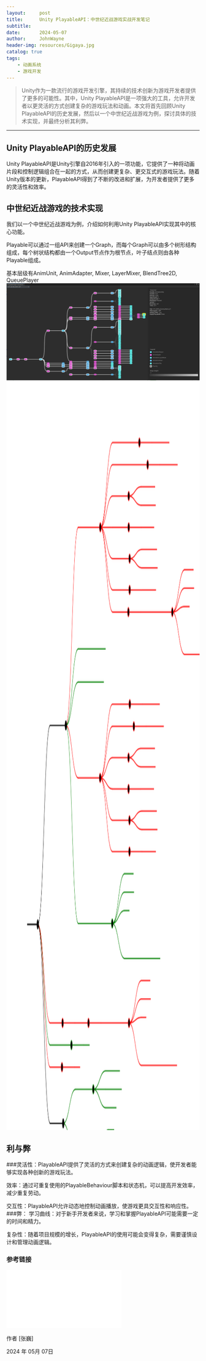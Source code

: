 ```yaml
---
layout:     post
title:      Unity PlayableAPI：中世纪近战游戏实战开发笔记
subtitle:   
date:       2024-05-07
author:     JohnWayne
header-img: resources/Gigaya.jpg
catalog: true
tags:
    - 动画系统
    - 游戏开发
---
```


>Unity作为一款流行的游戏开发引擎，其持续的技术创新为游戏开发者提供了更多的可能性。其中，Unity PlayableAPI是一项强大的工具，允许开发者以更灵活的方式创建复杂的游戏玩法和动画。本文将首先回顾Unity PlayableAPI的历史发展，然后以一个中世纪近战游戏为例，探讨具体的技术实现，并最终分析其利弊。

------

## Unity PlayableAPI的历史发展
Unity PlayableAPI是Unity引擎自2016年引入的一项功能，它提供了一种将动画片段和控制逻辑组合在一起的方式，从而创建更复杂、更交互式的游戏玩法。随着Unity版本的更新，PlayableAPI得到了不断的改进和扩展，为开发者提供了更多的灵活性和效率。

## 中世纪近战游戏的技术实现
我们以一个中世纪近战游戏为例，介绍如何利用Unity PlayableAPI实现其中的核心功能。

Playable可以通过一组API来创建一个Graph，而每个Graph可以由多个树形结构组成，每个树状结构都由一个Output节点作为根节点，叶子结点则由各种Playable组成。

基本层级有AnimUnit, AnimAdapter, Mixer, LayerMixer, BlendTree2D, QueuePlayer
<img src="https://raw.githubusercontent.com/johnwayne1995/johnwayne1995.github.io/master/resources/2024-05-07-Unity PlayableAPI：中世纪近战游戏实战开发笔记/概览图.png">
<img src="https://raw.githubusercontent.com/johnwayne1995/johnwayne1995.github.io/master/resources/2024-05-07-Unity PlayableAPI：中世纪近战游戏实战开发笔记/mindmap.svg" width="2400" height="1950">
## 利与弊
###灵活性：PlayableAPI提供了灵活的方式来创建复杂的动画逻辑，使开发者能够实现各种创新的游戏玩法。

效率：通过可重复使用的PlayableBehaviour脚本和状态机，可以提高开发效率，减少重复劳动。

交互性：PlayableAPI允许动态地控制动画播放，使游戏更具交互性和响应性。
###弊：
学习曲线：对于新手开发者来说，学习和掌握PlayableAPI可能需要一定的时间和精力。

复杂性：随着项目规模的增长，PlayableAPI的使用可能会变得复杂，需要谨慎设计和管理动画逻辑。


### 参考链接

<iframe src="//player.bilibili.com/player.html?aid=893386401&bvid=BV1SP4y177YQ&cid=493316198&p=1" scrolling="no" border="0" frameborder="no" framespacing="0" allowfullscreen="true"> </iframe>

作者 [张巍]

2024 年 05月 07日    
